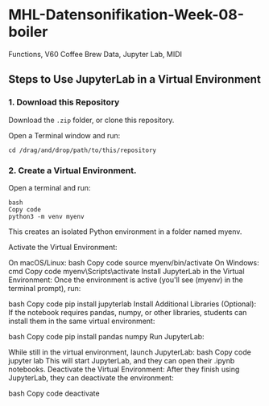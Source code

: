 # MHL-Datensonifikation-Week-08-boiler
Functions, V60 Coffee Brew Data, Jupyter Lab, MIDI

## Steps to Use JupyterLab in a Virtual Environment 

### 1. Download this Repository

Download the `.zip` folder, or clone this repository.

Open a Terminal window and run: 

```
cd /drag/and/drop/path/to/this/repository
```

### 2. Create a Virtual Environment.

Open a terminal and run:

```
bash
Copy code
python3 -m venv myenv
```

This creates an isolated Python environment in a folder named myenv.

Activate the Virtual Environment:

On macOS/Linux:
bash
Copy code
source myenv/bin/activate
On Windows:
cmd
Copy code
myenv\Scripts\activate
Install JupyterLab in the Virtual Environment: Once the environment is active (you'll see (myenv) in the terminal prompt), run:

bash
Copy code
pip install jupyterlab
Install Additional Libraries (Optional): If the notebook requires pandas, numpy, or other libraries, students can install them in the same virtual environment:

bash
Copy code
pip install pandas numpy
Run JupyterLab:

While still in the virtual environment, launch JupyterLab:
bash
Copy code
jupyter lab
This will start JupyterLab, and they can open their .ipynb notebooks.
Deactivate the Virtual Environment: After they finish using JupyterLab, they can deactivate the environment:

bash
Copy code
deactivate
